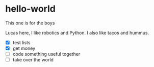 # hello-world
This one is for the boys

Lucas here, I like robotics and Python.  I also like tacos and hummus.

- [x] test lists
- [x] get money
- [ ] code something useful together
- [ ] take over the world
